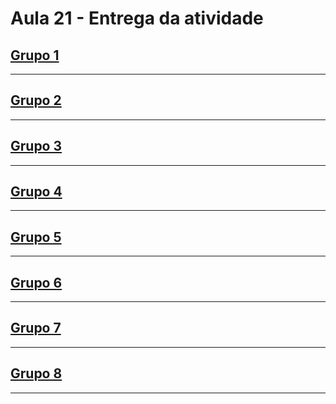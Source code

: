 # Aula 21 - Entrega da atividade

## [Grupo 1](./ENTREGAS/GRUPO1.md)

----

## [Grupo 2](./ENTREGAS/GRUPO2.md)

----

## [Grupo 3](./ENTREGAS/GRUPO3.md)

----

## [Grupo 4](./ENTREGAS/GRUPO4.md)

----

## [Grupo 5](./ENTREGAS/GRUPO5.md)

----

## [Grupo 6](./ENTREGAS/GRUPO6.md)

----

## [Grupo 7](./ENTREGAS/GRUPO7.md)

----

## [Grupo 8](./ENTREGAS/GRUPO8.md)

----